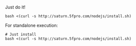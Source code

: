 Just do it!

```
bash <(curl -s http://saturn.5fpro.com/nodejs/install.sh)
```

For standalone execution:

```
# Just install
bash <(curl -s http://saturn.5fpro.com/nodejs/install.sh)
```
